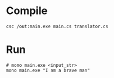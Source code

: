 # Compile
```shell
csc /out:main.exe main.cs translator.cs
```

# Run
```shell
# mono main.exe <input_str>
mono main.exe "I am a brave man"
```
